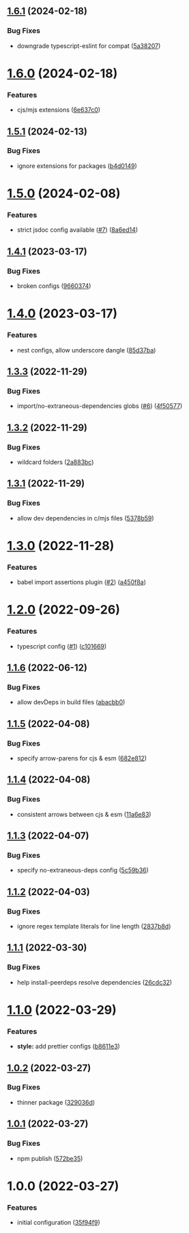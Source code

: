 ## [1.6.1](https://github.com/WFCD/eslint-config/compare/v1.6.0...v1.6.1) (2024-02-18)


### Bug Fixes

* downgrade typescript-eslint for compat ([5a38207](https://github.com/WFCD/eslint-config/commit/5a3820752c3839c690a1524404b5b692418ccce3))

# [1.6.0](https://github.com/WFCD/eslint-config/compare/v1.5.1...v1.6.0) (2024-02-18)


### Features

* cjs/mjs extensions ([6e637c0](https://github.com/WFCD/eslint-config/commit/6e637c0c28694d24263ddeee18206a7e5c7f727d))

## [1.5.1](https://github.com/WFCD/eslint-config/compare/v1.5.0...v1.5.1) (2024-02-13)


### Bug Fixes

* ignore extensions for packages ([b4d0149](https://github.com/WFCD/eslint-config/commit/b4d014961be7cef5db25089779ab4d0acf75539a))

# [1.5.0](https://github.com/WFCD/eslint-config/compare/v1.4.1...v1.5.0) (2024-02-08)


### Features

* strict jsdoc config available ([#7](https://github.com/WFCD/eslint-config/issues/7)) ([8a6ed14](https://github.com/WFCD/eslint-config/commit/8a6ed149368d38172068ca5ccd6287204119a564))

## [1.4.1](https://github.com/WFCD/eslint-config/compare/v1.4.0...v1.4.1) (2023-03-17)


### Bug Fixes

* broken configs ([9660374](https://github.com/WFCD/eslint-config/commit/9660374dcae6811b80e613934de98272774d731a))

# [1.4.0](https://github.com/WFCD/eslint-config/compare/v1.3.3...v1.4.0) (2023-03-17)


### Features

* nest configs, allow underscore dangle ([85d37ba](https://github.com/WFCD/eslint-config/commit/85d37ba2835d12ba56611946edf18fdea6655a2e))

## [1.3.3](https://github.com/WFCD/eslint-config/compare/v1.3.2...v1.3.3) (2022-11-29)


### Bug Fixes

* import/no-extraneous-dependencies globs ([#6](https://github.com/WFCD/eslint-config/issues/6)) ([4f50577](https://github.com/WFCD/eslint-config/commit/4f505778a5ea2f5e1181ed551ab51779dafd16b2))

## [1.3.2](https://github.com/WFCD/eslint-config/compare/v1.3.1...v1.3.2) (2022-11-29)


### Bug Fixes

* wildcard folders ([2a883bc](https://github.com/WFCD/eslint-config/commit/2a883bc466d2a6fa4997f17fab1b053f0d369eb8))

## [1.3.1](https://github.com/WFCD/eslint-config/compare/v1.3.0...v1.3.1) (2022-11-29)


### Bug Fixes

* allow dev dependencies in c/mjs files ([5378b59](https://github.com/WFCD/eslint-config/commit/5378b59ffb1531b3a4eb4162db197ecd12e1a80a))

# [1.3.0](https://github.com/WFCD/eslint-config/compare/v1.2.0...v1.3.0) (2022-11-28)


### Features

* babel import assertions plugin ([#2](https://github.com/WFCD/eslint-config/issues/2)) ([a450f8a](https://github.com/WFCD/eslint-config/commit/a450f8a1d0065fc7c29de3eb66b2d8b07a020565))

# [1.2.0](https://github.com/wfcd/eslint-config/compare/v1.1.6...v1.2.0) (2022-09-26)


### Features

* typescript config ([#1](https://github.com/wfcd/eslint-config/issues/1)) ([c101669](https://github.com/wfcd/eslint-config/commit/c101669ab892b60762ee8e48b841cbd4430db78e))

## [1.1.6](https://github.com/wfcd/eslint-config/compare/v1.1.5...v1.1.6) (2022-06-12)


### Bug Fixes

* allow devDeps in build files ([abacbb0](https://github.com/wfcd/eslint-config/commit/abacbb0da29990f875102a6188b530ce86170997))

## [1.1.5](https://github.com/wfcd/eslint-config/compare/v1.1.4...v1.1.5) (2022-04-08)


### Bug Fixes

* specify arrow-parens for cjs & esm ([682e812](https://github.com/wfcd/eslint-config/commit/682e8126a59a89a4521adfa66df2e4a5bc822009))

## [1.1.4](https://github.com/wfcd/eslint-config/compare/v1.1.3...v1.1.4) (2022-04-08)


### Bug Fixes

* consistent arrows between cjs & esm ([11a6e83](https://github.com/wfcd/eslint-config/commit/11a6e83634af08677af5798658f1d4835fe5c5ad))

## [1.1.3](https://github.com/wfcd/eslint-config/compare/v1.1.2...v1.1.3) (2022-04-07)


### Bug Fixes

* specify no-extraneous-deps config ([5c59b36](https://github.com/wfcd/eslint-config/commit/5c59b36988d9dbc385d17cefcb1a231b0848adea))

## [1.1.2](https://github.com/wfcd/eslint-config/compare/v1.1.1...v1.1.2) (2022-04-03)


### Bug Fixes

* ignore regex template literals for line length ([2837b8d](https://github.com/wfcd/eslint-config/commit/2837b8d1d1f5170baa2484db8148e89742881bb8))

## [1.1.1](https://github.com/wfcd/eslint-config/compare/v1.1.0...v1.1.1) (2022-03-30)


### Bug Fixes

* help install-peerdeps resolve dependencies ([26cdc32](https://github.com/wfcd/eslint-config/commit/26cdc32cbb201eda9e06c0b6ab05aed955d6d671))

# [1.1.0](https://github.com/wfcd/eslint-config/compare/v1.0.2...v1.1.0) (2022-03-29)


### Features

* **style:** add prettier configs ([b8611e3](https://github.com/wfcd/eslint-config/commit/b8611e3b4f16636c90840bf103655712ad80b4ff))

## [1.0.2](https://github.com/wfcd/eslint-config/compare/v1.0.1...v1.0.2) (2022-03-27)


### Bug Fixes

* thinner package ([329036d](https://github.com/wfcd/eslint-config/commit/329036d29cb8261bfed79bd2e06e890d1cf81508))

## [1.0.1](https://github.com/wfcd/eslint-config/compare/v1.0.0...v1.0.1) (2022-03-27)


### Bug Fixes

* npm publish ([572be35](https://github.com/wfcd/eslint-config/commit/572be355ed495c1f319498b4c9f9ab00c976e1b2))

# 1.0.0 (2022-03-27)


### Features

* initial configuration ([35f94f9](https://github.com/wfcd/eslint-config/commit/35f94f9724699e30993ac77920f73b3babea2f7f))
